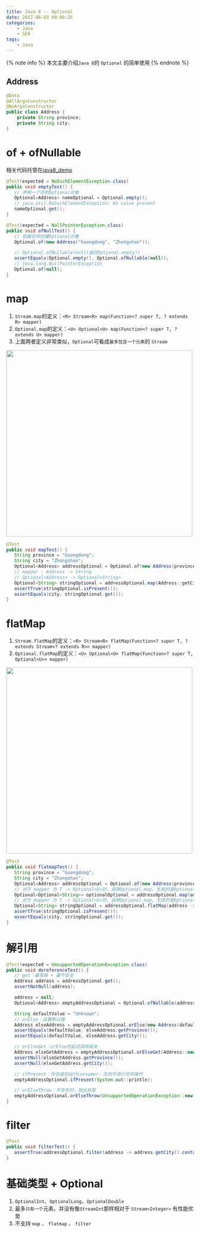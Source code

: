 ```yaml
---
title: Java 8 -- Optional
date: 2017-06-03 00:06:25
categories:
    - Java
    - SE8
tags:
    - Java
---
```


{% note info %}
本文主要介绍`Java 8`的 `Optional` 的简单使用
{% endnote %}

<!-- more -->
## Address
```java
@Data
@AllArgsConstructor
@NoArgsConstructor
public class Address {
    private String province;
    private String city;
}
```

# of + ofNullable
相关代码托管在[java8_demo](https://github.com/zhongmingmao/java8_demo)
```java
@Test(expected = NoSuchElementException.class)
public void emptyTest() {
   // 声明一个空的Optional对象
   Optional<Address> nameOptional = Optional.empty();
   // java.util.NoSuchElementException: No value present
   nameOptional.get();
}

@Test(expected = NullPointerException.class)
public void ofNullTest() {
   // 依据实例创建Optional对象
   Optional.of(new Address("Guangdong", "Zhongshan"));

   // Optional.ofNullable(null)返回Optional.empty()
   assertEquals(Optional.empty(), Optional.ofNullable(null));
   // java.lang.NullPointerException
   Optional.of(null);
}
```

# map
1. `Stream.map`的定义：`<R> Stream<R> map(Function<? super T, ? extends R> mapper)`
2. `Optional.map`的定义：`<U> Optional<U> map(Function<? super T, ? extends U> mapper)`
3. 上面两者定义非常类似，`Optional`可看成`最多包含一个元素`的 `Stream`

<img src="https://java8-1253868755.cos.ap-guangzhou.myqcloud.com/java8-optional-map.png" width="500">

```java
@Test
public void mapTest() {
   String province = "Guangdong";
   String city = "Zhongshan";
   Optional<Address> addressOptional = Optional.of(new Address(province, city));
   // mapper : Address -> String
   // Optional<Address> -> Optional<String>
   Optional<String> stringOptional = addressOptional.map(Address::getCity);
   assertTrue(stringOptional.isPresent());
   assertEquals(city, stringOptional.get());
}
```

# flatMap
1. `Stream.flatMap`的定义：`<R> Stream<R> flatMap(Function<? super T, ? extends Stream<? extends R>> mapper)`
2. `Optional.flatMap`的定义：`<U> Optional<U> flatMap(Function<? super T, Optional<U>> mapper)`

<img src="https://java8-1253868755.cos.ap-guangzhou.myqcloud.com/java8-optional-flatmap.png" width="500">

```java
@Test
public void flatmapTest() {
   String province = "Guangdong";
   String city = "Zhongshan";
   Optional<Address> addressOptional = Optional.of(new Address(province, city));
   // 对于 mapper 为 T -> Optional<U>时，调用Optional.map，生成的是Optional<Optional<U>>
   Optional<Optional<String>> optionalOptional = addressOptional.map(address -> Optional.ofNullable(address.getCity()));
   // 对于 mapper 为 T -> Optional<U>时，调用Optional.map，生成的是Optional<U>,被扁平化
   Optional<String> stringOptional = addressOptional.flatMap(address -> Optional.ofNullable(address.getCity()));
   assertTrue(stringOptional.isPresent());
   assertEquals(city, stringOptional.get());
}
```

# 解引用
```java
@Test(expected = UnsupportedOperationException.class)
public void dereferenceTest() {
   // get：最简单 + 最不安全
   Address address = addressOptional.get();
   assertNotNull(address);

   address = null;
   Optional<Address> emptyAddressOptional = Optional.ofNullable(address);

   String defaultValue = "Unknown";
   // orElse：设置默认值
   Address elseAddress = emptyAddressOptional.orElse(new Address(defaultValue, defaultValue));
   assertEquals(defaultValue, elseAddress.getProvince());
   assertEquals(defaultValue, elseAddress.getCity());

   // orElseGet：orElse的延迟调用版本
   Address elseGetAddress = emptyAddressOptional.orElseGet(Address::new);
   assertNull(elseGetAddress.getProvince());
   assertNull(elseGetAddress.getCity());

   // ifPresent：存在值则运行consumer，否则不进行任何操作
   emptyAddressOptional.ifPresent(System.out::println);

   // orElseThrow：不存在时，抛出异常
   emptyAddressOptional.orElseThrow(UnsupportedOperationException::new);
}
```

# filter
```java
@Test
public void filterTest() {
   assertTrue(addressOptional.filter(address -> address.getCity().contains("Z")).isPresent());
}
```

# 基础类型 + Optional
1. `OptionalInt`、`OptionalLong`、`OptionalDouble`
2. 最多`只有一个`元素，并没有像`StreamInt`那样相对于 `Stream<Integer>` 有性能优势
3. 不支持 `map` 、 `flatmap` 、 `filter`

<!-- indicate-the-source -->
